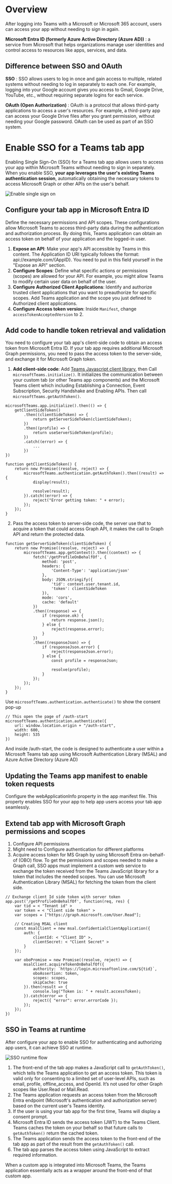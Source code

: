 # Overview

After logging into Teams with a Microsoft or Microsoft 365 account, users can access your app without needing to sign in again.

**Microsoft Entra ID (formerly Azure Active Directory (Azure AD))**
: a service from Microsoft that helps organizations manage user identities and control access to resources like apps, services, and data.


## Difference between SSO and OAuth
**SSO**
: SSO allows users to log in once and gain access to multiple, related systems without needing to log in separately to each one. For example, logging into your Google account gives you access to Gmail, Google Drive, YouTube, etc., without requiring separate logins for each service.

**OAuth (Open Authorization)**
: OAuth is a protocol that allows third-party applications to access a user's resources. For example, a third-party app can access your Google Drive files after you grant permission, without needing your Google password. OAuth can be used as part of an SSO system.



# Enable SSO for a Teams tab app

Enabling Single Sign-On (SSO) for a Teams tab app allows users to access your app within Microsoft Teams without needing to sign in separately. When you enable SSO, **your app leverages the user's existing Teams authentication session**, automatically obtaining the necessary tokens to access Microsoft Graph or other APIs on the user's behalf.

![Enable single sign on](./assets/enable-sso.png)

## Configure your tab app in Microsoft Entra ID

Define the necessary permissions and API scopes. These configurations allow Microsoft Teams to access third-party data during the authentication and authorization process. By doing this, Teams application can obtain an access token on behalf of your application and the logged-in user.

1. **Expose an API**: Make your app's API accessible by Teams in this content. The Application ID URI typically follows the format: api://example.com/{AppID}. You need to put in this field yourself in the "Expose an API" section.
2. **Configure Scopes**: Define what specific actions or permissions (scopes) are allowed for your API. For example, you might allow Teams to modify certain user data on behalf of the user.
3. **Configure Authorized Client Applications**: Identify and authorize trusted client applications that you want to preauthorize for specific scopes. Add Teams application and the scope you just defined to Authorized client applications.
4. **Configure Access token version**: Inside `Manifest`, change `accessTokenAcceptedVersion` to 2.


## Add code to handle token retrieval and validation

You need to configure your tab app's client-side code to obtain an access token from Microsoft Entra ID. If your tab app requires additional Microsoft Graph permissions, you need to pass the access token to the server-side, and exchange it for Microsoft Graph token.

1. **Add client-side code**: Add [Teams Javascript client library](https://learn.microsoft.com/en-us/javascript/api/overview/msteams-client?view=msteams-client-js-latest#microsoft-teams-javascript-client-library), then Call `microsoftTeams.initialize()`. It initializes the communication between your custom tab (or other Teams app components) and the Microsoft Teams client which including Establishing a Connection, Event Subscription, Security Handshake and Enabling APIs. Then call  `microsoftTeams.getAuthToken()`.

```
microsoftTeams.app.initialize().then(() => {
    getClientSideToken()
        .then((clientSideToken) => {
            return getServerSideToken(clientSideToken);
        })
        .then((profile) => {
            return useServerSideToken(profile);
        })
        .catch((error) => {
            ...
        })
})

function getClientSideToken() {
    return new Promise((resolve, reject) => {
        microsoftTeams.authentication.getAuthToken().then((result) => {
            display(result);

            resolve(result);
        }).catch((error) => {
            reject("Error getting token: " + error);
        });
    });
}
```
2. Pass the access token to server-side code, the server use that to acquire a token that could access Graph API, it makes the call to Graph API and return the protected data.
```
function getServerSideToken(clientSideToken) {
    return new Promise((resolve, reject) => {
        microsoftTeams.app.getContext().then((context) => {
            fetch('/getProfileOnBehalfOf', {
                method: 'post',
                headers: {
                    'Content-Type': 'application/json'
                },
                body: JSON.stringify({
                    'tid': context.user.tenant.id,
                    'token': clientSideToken
                }),
                mode: 'cors',
                cache: 'default'
            })
            .then((response) => {
                if (response.ok) {
                    return response.json();
                } else {
                    reject(response.error);
                }
            })
            .then((responseJson) => {
                if (responseJson.error) {
                    reject(responseJson.error);
                } else {
                    const profile = responseJson;

                    resolve(profile);
                }
            });
        });
    });
}
```

Use `microsoftTeams.authentication.authenticate()` to show the consent pop-up

```
// This open the page of /auth-start
microsoftTeams.authentication.authenticate({
    url: window.location.origin + "/auth-start",
    width: 600,
    height: 535
})
```

And inside /auth-start, the code is designed to authenticate a user within a Microsoft Teams tab app using Microsoft Authentication Library (MSAL) and Azure Active Directory (Azure AD)


## Updating the Teams app manifest to enable token requests
Configure the webApplicationInfo property in the app manifest file. This property enables SSO for your app to help app users access your tab app seamlessly.

## Extend tab app with Microsoft Graph permissions and scopes

1. Configure API permissions
2. Might need to Configure authentication for different platforms
3. Acquire access token for MS Graph by using Microsoft Entra on-behalf-of (OBO) flow. To get the permissions and scopes needed to make a Graph call, SSO apps must implement a custom web service to exchange the token received from the Teams JavaScript library for a token that includes the needed scopes. You can use Microsoft Authentication Library (MSAL) for fetching the token from the client side.
```
// Exchange client Id side token with server token
app.post('/getProfileOnBehalfOf', function(req, res) {
    var tid = < "Tenant id" >
    var token = < "Client side token" >
    var scopes = ["https://graph.microsoft.com/User.Read"];

    // Creating MSAL client
    const msalClient = new msal.ConfidentialClientApplication({
        auth: {
            clientId: < "Client ID" >,
            clientSecret: < "Client Secret" >
        }
    });

    var oboPromise = new Promise((resolve, reject) => {
        msalClient.acquireTokenOnBehalfOf({
            authority: `https://login.microsoftonline.com/${tid}`,
            oboAssertion: token,
            scopes: scopes,
            skipCache: true
        }).then(result => {
            console.log("Token is: " + result.accessToken);
        }).catch(error => {
            reject({ "error": error.errorCode });
        });
    });
})
```


## SSO in Teams at runtime

After configure your app to enable SSO for authenticating and authorizing app users, it can achieve SSO at runtime.

![SSO runtime flow](./assets/sso-runtime-seqd.png)

1. The front-end of the tab app makes a JavaScript call to `getAuthToken()`, which tells the Teams application to get an access token. This token is valid only for consenting to a limited set of user-level APIs, such as email, profile, offline_access, and OpenId. It’s not used for other Graph scopes like User.Read or Mail.Read.
2. The Teams application requests an access token from the Microsoft Entra endpoint (Microsoft's authentication and authorization server) based on the current user's Teams identity.
3. If the user is using your tab app for the first time, Teams will display a consent prompt.
4. Microsoft Entra ID sends the access token (JWT) to the Teams Client. Teams caches the token on your behalf so that future calls to `getAuthToken()` return the cached token.
5. The Teams application sends the access token to the front-end of the tab app as part of the result from the `getAuthToken()` call.
6. The tab app parses the access token using JavaScript to extract required information.

When a custom app is integrated into Microsoft Teams, the Teams application essentially acts as a wrapper around the front-end of that custom app.
